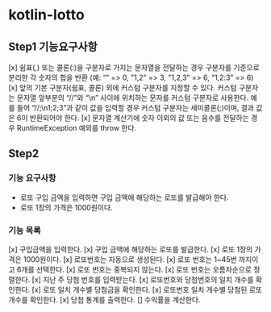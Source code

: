 # kotlin-lotto

## Step1 기능요구사항
[x] 쉼표(,) 또는 콜론(:)을 구분자로 가지는 문자열을 전달하는 경우 구분자를 기준으로 분리한 각 숫자의 합을 반환 (예: “” => 0, "1,2" => 3, "1,2,3" => 6, “1,2:3” => 6)
[x] 앞의 기본 구분자(쉼표, 콜론) 외에 커스텀 구분자를 지정할 수 있다. 커스텀 구분자는 문자열 앞부분의 “//”와 “\n” 사이에 위치하는 문자를 커스텀 구분자로 사용한다. 예를 들어 “//;\n1;2;3”과 같이 값을 입력할 경우 커스텀 구분자는 세미콜론(;)이며, 결과 값은 6이 반환되어야 한다.
[x] 문자열 계산기에 숫자 이외의 값 또는 음수를 전달하는 경우 RuntimeException 예외를 throw 한다.

## Step2

### 기능 요구사항
* 로또 구입 금액을 입력하면 구입 금액에 해당하는 로또를 발급해야 한다.
* 로또 1장의 가격은 1000원이다.

### 기능 목록
[x] 구입금액을 입력한다.
[x] 구입 금액에 해당하는 로또를 발급한다.
[x] 로또 1장의 가격은 1000원이다.
[x] 로또번호는 자동으로 생성된다.
[x] 로또 번호는 1~45번 까지이고 6개를 선택한다.
[x] 로또 번호는 중복되지 않는다.
[x] 로또 번호는 오름차순으로 정렬한다.
[x] 지난 주 당첨 번호를 입력받는다.
[x] 로또번호와 당첨번호의 일치 개수를 확인한다.
[x] 로또 일치 개수별 당첨금을 확인한다.
[x] 로또번호 일치 개수별 당첨된 로또 개수를 확인한다.
[x] 당첨 통계를 출력한다.
[] 수익률을 계산한다.